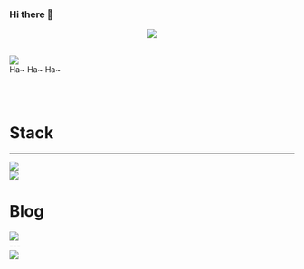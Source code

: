 ### Hi there 👋


<!-- 헤더 -->
<div align="center">
  <img src="https://capsule-render.vercel.app/api?type=waving&color=timeGradient&height=300&section=header&text=SsangSoo%20&fontSize=90">
</div>

<br>


  <img src="https://velog.velcdn.com/images/tjdtn4484/post/21c08eef-d5ae-4af6-b896-288c67680900/image.PNG"> <br> 
  Ha~ Ha~ Ha~ <br>
</span>
</div>


<br><br>

<!-- 스택 -->
<div align="left">
<h1>Stack</h1> 
<hr>
<!-- 언어 -->
<!--   <img src="https://img.shields.io/badge/HTML5-E34F26?style=for-the-badge&logo=html5&logoColor=white"> -->
<!--   <img src="https://img.shields.io/badge/CSS3-1572B6?style=for-the-badge&logo=css3&logoColor=white"> <br> -->
<!--   <img src="https://img.shields.io/badge/JAVA-1E8CBE?style=for-the-badge&logo=Java&logoColor=white"><br> -->

<!-- 프레임워크 -->

<!--  <img src="https://img.shields.io/badge/Spring-6DB33F?style=for-the-badge&logo=Spring&logoColor=white"> -->
<!--   <img src="https://img.shields.io/badge/SpringBoot-6DB33F?style=for-the-badge&logo=Spring Boot&logoColor=white"> -->
<!--   <img src="https://img.shields.io/badge/Spring Security-6DB33F?style=for-the-badge&logo=Spring Security&logoColor=white">  <br> -->

<!-- JPA -->  <img src="https://img.shields.io/badge/JPA-06AC38?style=for-the-badge&logo=JPA&logoColor=white"> <br>
<!-- DB -->   <img src="https://img.shields.io/badge/MySql-4479A1?style=for-the-badge&logo=MySQL&logoColor=white"> <br>
<!-- AWS -->  
<!-- <img src="https://img.shields.io/badge/Amazon EC2-FF9900?style=for-the-badge&logo=amazonec2&logoColor=white"> -->
<!-- <img src="https://img.shields.io/badge/Amazon RDS-527FFF?style=for-the-badge&logo=amazonrds&logoColor=white"> -->
<!-- Deploy -->
<!-- <img src="https://img.shields.io/badge/GitHub Actions-2088FF?style=for-the-badge&logo=githubactions&logoColor=white"> <br>
<!-- tool -->
<!--  <img src="https://img.shields.io/badge/Notion-000000?style=for-the-badge&logo=Notion&logoColor=white"> --> 
<!--   <img src="https://img.shields.io/badge/intellijidea-000000?style=for-the-badge&logo=intellijidea&logoColor=white"> <br> -->
</div


<!-- 블로그 -->
<div align="left">
<h1>Blog</h1> 
<a href="https://ssangsu.tistory.com/" target="_blank"><img src="https://img.shields.io/badge/tistory-000000?style=for-the-badge&logo=tistory&logoColor=white"/></a>
</div>
---

 <!-- 깃허브 상태  -->
<div align="left">
  <img src="https://github-readme-stats.vercel.app/api?username=SsangSoo&show_icons=true&theme=radical">
</div>


